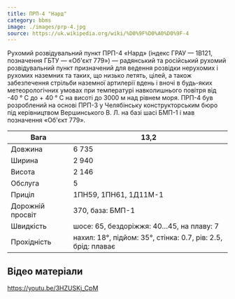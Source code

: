 ```yaml
---
title: ПРП-4 "Нард"
category: bbms
image: ./images/prp-4.jpg
source: https://uk.wikipedia.org/wiki/%D0%9F%D0%A0%D0%9F-4
---
```


Рухомий розвідувальний пункт ПРП-4 «Нард» (індекс ГРАУ — 1В121, позначення ГБТУ — «Об'єкт 779») — радянський та російський рухомий розвідувальний пункт призначений для ведення розвідки нерухомих і рухомих наземних та таких, що низько летять, цілей, а також забезпечення стрільби наземної артилерії вдень і вночі в будь-яких метеорологічних умовах при температурі навколишнього повітря від -40 ° C до + 40 ° C на висоті до 3000 м над рівнем моря. ПРП-4 був розроблений на основі ПРП-3 у Челябінську конструкторським бюро під керівництвом Вершинського В. Л. на базі шасі БМП-1 і мав позначення «Об'єкт 779».

| Вага             | 13,2                                                         |
| ---------------- | ------------------------------------------------------------ |
| Довжина          | 6 735                                                        |
| Ширина           | 2 940                                                        |
| Висота           | 2 146                                                        |
| Обслуга          | 5                                                            |
| Приціл           | 1ПН59, 1ПН61, 1Д11М-1                                        |
| Дорожній просвіт | 370, база: БМП-1                                             |
| Швидкість        | шосе: 65, бездоріжжя: 40…45, на плаву: 7                     |
| Прохідність      | нахил: 18°, підйом: 35°, стінка: 0.7, рів: 2.5, брід: плаває |

## Відео матеріали

https://youtu.be/3HZUSKj_CpM
